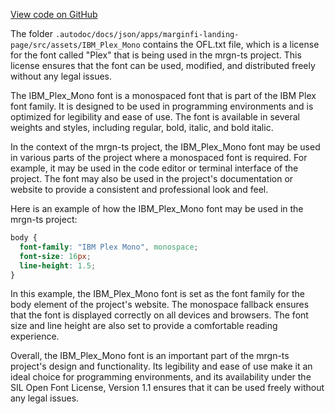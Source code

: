 [View code on GitHub](https://github.com/mrgnlabs/mrgn-ts/.autodoc/docs/json/apps/marginfi-landing-page/src/assets/IBM_Plex_Mono)

The folder `.autodoc/docs/json/apps/marginfi-landing-page/src/assets/IBM_Plex_Mono` contains the OFL.txt file, which is a license for the font called "Plex" that is being used in the mrgn-ts project. This license ensures that the font can be used, modified, and distributed freely without any legal issues.

The IBM_Plex_Mono font is a monospaced font that is part of the IBM Plex font family. It is designed to be used in programming environments and is optimized for legibility and ease of use. The font is available in several weights and styles, including regular, bold, italic, and bold italic.

In the context of the mrgn-ts project, the IBM_Plex_Mono font may be used in various parts of the project where a monospaced font is required. For example, it may be used in the code editor or terminal interface of the project. The font may also be used in the project's documentation or website to provide a consistent and professional look and feel.

Here is an example of how the IBM_Plex_Mono font may be used in the mrgn-ts project:

```css
body {
  font-family: "IBM Plex Mono", monospace;
  font-size: 16px;
  line-height: 1.5;
}
```

In this example, the IBM_Plex_Mono font is set as the font family for the body element of the project's website. The monospace fallback ensures that the font is displayed correctly on all devices and browsers. The font size and line height are also set to provide a comfortable reading experience.

Overall, the IBM_Plex_Mono font is an important part of the mrgn-ts project's design and functionality. Its legibility and ease of use make it an ideal choice for programming environments, and its availability under the SIL Open Font License, Version 1.1 ensures that it can be used freely without any legal issues.
